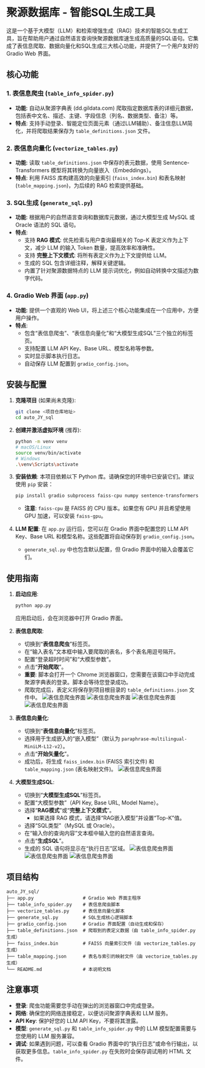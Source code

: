 # 聚源数据库 - 智能SQL生成工具

这是一个基于大模型（LLM）和检索增强生成（RAG）技术的智能SQL生成工具，旨在帮助用户通过自然语言查询快聚源数据库速生成高质量的SQL语句。它集成了表信息爬取、数据向量化和SQL生成三大核心功能，并提供了一个用户友好的 Gradio Web 界面。

## 核心功能

### 1. 表信息爬虫 (`table_info_spider.py`)

*   **功能**: 自动从聚源字典表 (dd.gildata.com) 爬取指定数据库表的详细元数据，包括表中文名、描述、主键、字段信息（列名、数据类型、备注）等。
*   **特点**: 支持手动登录、智能定位页面元素（通过LLM辅助）、备注信息LLM简化，并将爬取结果保存为 `table_definitions.json` 文件。

### 2. 表信息向量化 (`vectorize_tables.py`)

*   **功能**: 读取 `table_definitions.json` 中保存的表元数据，使用 Sentence-Transformers 模型将其转换为向量嵌入（Embeddings）。
*   **特点**: 利用 FAISS 库构建高效的向量索引 (`faiss_index.bin`) 和表名映射 (`table_mapping.json`)，为后续的 RAG 检索提供基础。

### 3. SQL生成 (`generate_sql.py`)

*   **功能**: 根据用户的自然语言查询和数据库元数据，通过大模型生成 MySQL 或 Oracle 语法的 SQL 语句。
*   **特点**: 
    *   支持 **RAG 模式**: 优先检索与用户查询最相关的 Top-K 表定义作为上下文，减少 LLM 的输入 Token 数量，提高效率和准确性。
    *   支持 **完整上下文模式**: 将所有表定义作为上下文提供给 LLM。
    *   生成的 SQL 包含详细注释，解释关键逻辑。
    *   内置了针对聚源数据特点的 LLM 提示词优化，例如自动转换中文描述为数字代码。

### 4. Gradio Web 界面 (`app.py`)

*   **功能**: 提供一个直观的 Web UI，将上述三个核心功能集成在一个应用中，方便用户操作。
*   **特点**: 
    *   包含“表信息爬虫”、“表信息向量化”和“大模型生成SQL”三个独立的标签页。
    *   支持配置 LLM API Key、Base URL、模型名称等参数。
    *   实时显示脚本执行日志。
    *   自动保存 LLM 配置到 `gradio_config.json`。

## 安装与配置

1.  **克隆项目** (如果尚未克隆):
    ```bash
    git clone <项目仓库地址>
    cd auto_JY_sql
    ```

2.  **创建并激活虚拟环境** (推荐):
    ```bash
    python -m venv venv
    # macOS/Linux
    source venv/bin/activate
    # Windows
    .\venv\Scripts\activate
    ```

3.  **安装依赖**: 
    本项目依赖以下 Python 库。请确保您的环境中已安装它们。建议使用 `pip` 安装：
    ```bash
    pip install gradio subprocess faiss-cpu numpy sentence-transformers openai httpx selenium beautifulsoup4 webdriver-manager pandas
    ```
    *   **注意**: `faiss-cpu` 是 FAISS 的 CPU 版本。如果您有 GPU 并且希望使用 GPU 加速，可以安装 `faiss-gpu`。

4.  **LLM 配置**: 
    在 `app.py` 运行后，您可以在 Gradio 界面中配置您的 LLM API Key、Base URL 和模型名称。这些配置将自动保存到 `gradio_config.json`。
    *   `generate_sql.py` 中也包含默认配置，但 Gradio 界面中的输入会覆盖它们。

## 使用指南

1.  **启动应用**: 
    ```bash
    python app.py
    ```
    应用启动后，会在浏览器中打开 Gradio 界面。

2.  **表信息爬取**: 
    *   切换到“**表信息爬虫**”标签页。
    *   在“输入表名”文本框中输入要爬取的表名，多个表名用逗号隔开。
    *   配置“登录超时时间”和“大模型参数”。
    *   点击“**开始爬取**”。
    *   **重要**: 脚本会打开一个 Chrome 浏览器窗口，您需要在该窗口中手动完成聚源字典表的登录。脚本会等待您登录成功。
    *   爬取完成后，表定义将保存到项目根目录的 `table_definitions.json` 文件中。
    ![表信息爬虫界面](pics/table_info_spider.png)
    ![表信息爬虫界面](pics/jy_login.png)
    ![表信息爬虫界面](pics/spider_log_detail.png)
    ![表信息爬虫界面](pics/table_json.png)

3.  **表信息向量化**: 
    *   切换到“**表信息向量化**”标签页。
    *   选择用于生成嵌入的“嵌入模型”（默认为 `paraphrase-multilingual-MiniLM-L12-v2`）。
    *   点击“**开始矢量化**”。
    *   成功后，将生成 `faiss_index.bin` (FAISS 索引文件) 和 `table_mapping.json` (表名映射文件)。
    ![表信息爬虫界面](pics/vic_json.png)

4.  **大模型生成SQL**: 
    *   切换到“**大模型生成SQL**”标签页。
    *   配置“大模型参数”（API Key, Base URL, Model Name）。
    *   选择“**RAG模式**”或“**完整上下文模式**”。
        *   如果选择 RAG 模式，请选择“RAG嵌入模型”并设置“Top-K”值。
    *   选择“SQL类型”（MySQL 或 Oracle）。
    *   在“输入你的查询内容”文本框中输入您的自然语言查询。
    *   点击“**生成SQL**”。
    *   生成的 SQL 语句将显示在“执行日志”区域。
    ![表信息爬虫界面](pics/full_sql.png)
    ![表信息爬虫界面](pics/rag_sql.png)
    ![表信息爬虫界面](pics/sql_select_check.png)

## 项目结构

```
auto_JY_sql/
├── app.py                  # Gradio Web 界面主程序
├── table_info_spider.py    # 表信息爬虫脚本
├── vectorize_tables.py     # 表信息向量化脚本
├── generate_sql.py         # SQL生成核心逻辑脚本
├── gradio_config.json      # Gradio 界面配置（自动生成和保存）
├── table_definitions.json  # 爬取到的表定义数据（由 table_info_spider.py 生成）
├── faiss_index.bin         # FAISS 向量索引文件（由 vectorize_tables.py 生成）
├── table_mapping.json      # 表名与索引的映射文件（由 vectorize_tables.py 生成）
└── README.md               # 本说明文档
```

## 注意事项

*   **登录**: 爬虫功能需要您手动在弹出的浏览器窗口中完成登录。
*   **网络**: 确保您的网络连接稳定，以便访问聚源字典表和 LLM 服务。
*   **API Key**: 保护好您的 LLM API Key，不要将其泄露。
*   **模型**: `generate_sql.py` 和 `table_info_spider.py` 中的 LLM 模型配置需要与您使用的 LLM 服务兼容。
*   **调试**: 如果遇到问题，可以查看 Gradio 界面中的“执行日志”或命令行输出，以获取更多信息。`table_info_spider.py` 在失败时会保存调试用的 HTML 文件。